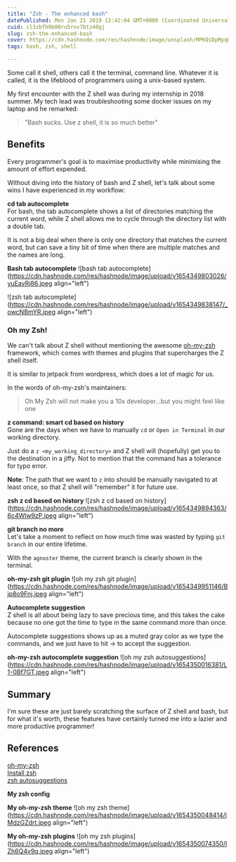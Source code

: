 ```yaml
---
title: "Zsh - The enhanced bash"
datePublished: Mon Jan 21 2019 13:42:04 GMT+0000 (Coordinated Universal Time)
cuid: cl3zbfh9b00ru5rnv7btz40gj
slug: zsh-the-enhanced-bash
cover: https://cdn.hashnode.com/res/hashnode/image/unsplash/MPKQiDpMyqU/upload/v1654349771736/14F4m88CK.jpeg
tags: bash, zsh, shell

---
```


Some call it shell, others call it the terminal, command line. Whatever it is called, it is the lifeblood of programmers using a unix-based system.

My first encounter with the Z shell was during my internship in 2018 summer. My tech lead was troubleshooting some docker issues on my laptop and he remarked:

> "Bash sucks. Use z shell, it is so much better"

## Benefits

Every programmer's goal is to maximise productivity while minimising the amount of effort expended.

Without diving into the history of bash and Z shell, let's talk about some wins I have experienced in my workflow:

**cd tab autocomplete**  
For bash, the tab autocomplete shows a list of directories matching the current word, while Z shell allows me to cycle through the directory list with a double tab.

It is not a big deal when there is only one directory that matches the current word, but can save a tiny bit of time when there are multiple matches and the names are long.


**Bash tab autocomplete**
![bash tab autocomplete](https://cdn.hashnode.com/res/hashnode/image/upload/v1654349803026/yuEavRj86.jpeg align="left")


![zsh tab autocomplete](https://cdn.hashnode.com/res/hashnode/image/upload/v1654349838147/_owcNBmYR.jpeg align="left")

### Oh my Zsh!

We can't talk about Z shell without mentioning the awesome [oh-my-zsh](https://github.com/robbyrussell/oh-my-zsh) framework, which comes with themes and plugins that supercharges the Z shell itself.

It is similar to jetpack from wordpress, which does a lot of magic for us.

In the words of oh-my-zsh's maintainers:

> Oh My Zsh will not make you a 10x developer...but you might feel like one

**z command: smart cd based on history**  
Gone are the days when we have to manually `cd` or `Open in Terminal` in our working directory.

Just do a `z <my_working_directory>` and Z shell will (hopefully) get you to the destination in a jiffy. Not to mention that the command has a tolerance for typo error.

**Note**: The path that we want to `z` into should be manually navigated to at least once, so that Z shell will "remember" it for future use.


**zsh z cd based on history**
![zsh z cd based on history](https://cdn.hashnode.com/res/hashnode/image/upload/v1654349894363/6c4Wlw9zP.jpeg align="left")


**git branch no more**  
Let's take a moment to reflect on how much time was wasted by typing `git branch` in our entire lifetime.

With the `agnoster` theme, the current branch is clearly shown in the terminal.

**oh-my-zsh git plugin**
![oh my zsh git plugin](https://cdn.hashnode.com/res/hashnode/image/upload/v1654349951146/Bjp8o9Fnj.jpeg align="left")


**Autocomplete suggestion**  
Z shell is all about being lazy to save precious time, and this takes the cake because no one got the time to type in the same command more than once.

Autocomplete suggestions shows up as a muted gray color as we type the commands, and we just have to hit → to accept the suggestion.


**oh-my-zsh autocomplete suggestion**
![oh my zsh autosuggestions](https://cdn.hashnode.com/res/hashnode/image/upload/v1654350016381/L1-0Bf7GT.jpeg align="left")

## Summary

I'm sure these are just barely scratching the surface of Z shell and bash, but for what it's worth, these features have certainly turned me into a lazier and more productive programmer!

## References

[oh-my-zsh](https://github.com/robbyrussell/oh-my-zsh)  
[Install zsh](https://github.com/robbyrussell/oh-my-zsh/wiki/Installing-ZSH)  
[zsh autosuggestions](https://github.com/zsh-users/zsh-autosuggestions)

**My zsh config**


**My oh-my-zsh theme**
![oh my zsh theme](https://cdn.hashnode.com/res/hashnode/image/upload/v1654350048414/lMdzGZdrt.jpeg align="left")


**My oh-my-zsh plugins**
![oh my zsh plugins](https://cdn.hashnode.com/res/hashnode/image/upload/v1654350074350/lZh6Q4v9q.jpeg align="left")
